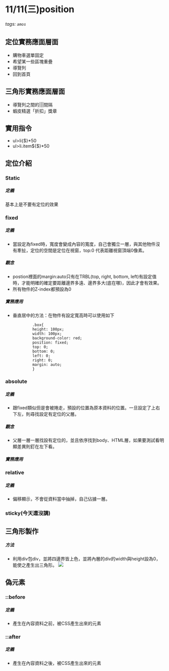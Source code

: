 # 11/11(三)position
###### tags: `amos`

## 定位實務應面層面
* 購物車選單固定
* 希望某一些區塊重疊
* 導覽列
* 回到首頁

## 三角形實務應面層面
* 導覽列之間的|||間隔
* 蝦皮精選「折扣」獎章


## 實用指令
* ul>li{$}*50
* ul>li.item${$}*50

## 定位介紹

### Static
##### 定義
基本上是不要有定位的效果

### fixed
##### 定義
* 當設定為fixed時，寬度會變成內容的寬度，自己會獨立一層，與其他物件沒有牽扯，定位的空間是定位在視窗，top:0 代表距離視窗頂端0像素。
##### 觀念
* postion裡面的margin:auto只有在TRBL(top, right, bottom, left)有設定值時，才能明確的確定要距離邊界多遠、邊界多大(底在哪)，因此才會有效果。
* 所有物件的Z-index都預設為0

##### 實務應用
* 垂直居中的方法：在物件有設定寬高時可以使用如下
```
            .box{
            height: 100px;
            width: 100px;
            background-color: red;
            position: fixed;
            top: 0;
            bottom: 0;
            left: 0;
            right: 0;
            margin: auto;
            }
```


### absolute
##### 定義
* 跟fixed類似但是會被捲走，預設的位置為原本資料的位置。一旦設定了上右下左，則尋找設定有定位的父層。
##### 觀念
* 父層一層一層找設有定位的，並且依序找到body、HTML層，如果要測試看明顯差異則釘在左下看。
##### 實務應用

### relative
##### 定義
* 偏移顯示，不會從資料當中抽掉，自己佔據一層。


### sticky(今天還沒講)

## 三角形製作
##### 方法
* 利用div包div，並將四邊界皆上色，並將內層的div的width與height設為0，能使之產生出三角形。
![](https://i.imgur.com/JpHacrj.png)



## 偽元素

### ::before
##### 定義
* 產生在內容資料之前，被CSS產生出來的元素

### ::after
##### 定義
* 產生在內容資料之後，被CSS產生出來的元素
